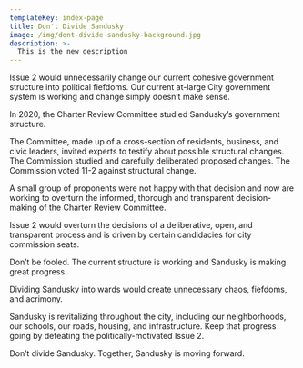 ```yaml
---
templateKey: index-page
title: Don't Divide Sandusky
image: /img/dont-divide-sandusky-background.jpg
description: >-
  This is the new description
---
```


Issue 2 would unnecessarily change our current cohesive government structure into political fiefdoms.  Our current at-large City government system is working and change simply doesn’t make sense.

In 2020, the Charter Review Committee studied Sandusky’s government structure.

The Committee, made up of a cross-section of residents, business, and civic leaders, invited experts to testify about possible structural changes. The Commission studied and carefully deliberated proposed changes.  The Commission voted 11-2 against structural change. 

A small group of proponents were not happy with that decision and now are working to overturn the informed, thorough and transparent decision-making of the Charter Review Committee. 

Issue 2 would overturn the decisions of a deliberative, open, and transparent process and is driven by certain candidacies for city commission seats. 

Don’t be fooled.  The current structure is working and Sandusky is making great progress. 

Dividing Sandusky into wards would create unnecessary chaos, fiefdoms, and acrimony. 

Sandusky is revitalizing throughout the city, including our neighborhoods, our schools, our roads, housing, and infrastructure.  Keep that progress going by defeating the politically-motivated Issue 2.

Don’t divide Sandusky.  Together, Sandusky is moving forward.  
